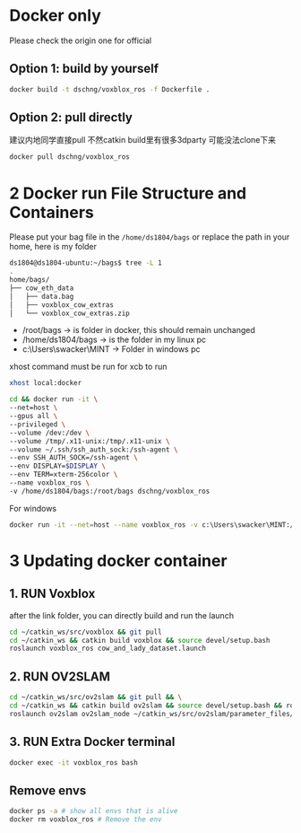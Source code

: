 # Docker only
Please check the origin one for official


## Option 1: build by yourself
```bash
docker build -t dschng/voxblox_ros -f Dockerfile .
```
## Option 2: pull directly
建议内地同学直接pull 不然catkin build里有很多3dparty 可能没法clone下来

```bash
docker pull dschng/voxblox_ros
```

# 2 Docker run File Structure and Containers 
Please put your bag file in the `/home/ds1804/bags` or replace the path in your home,
here is my folder
```bash
ds1804@ds1804-ubuntu:~/bags$ tree -L 1
.
home/bags/
├── cow_eth_data
│   ├── data.bag
│   ├── voxblox_cow_extras
│   └── voxblox_cow_extras.zip
```

- /root/bags   -> is folder in docker, this should remain unchanged
- /home/ds1804/bags -> is the folder in my linux pc
- c:\Users\swacker\MINT -> Folder in windows pc

xhost command must be run for xcb to run
```bash
xhost local:docker 

cd && docker run -it \
--net=host \
--gpus all \
--privileged \
--volume /dev:/dev \
--volume /tmp/.x11-unix:/tmp/.x11-unix \
--volume ~/.ssh/ssh_auth_sock:/ssh-agent \
--env SSH_AUTH_SOCK=/ssh-agent \
--env DISPLAY=$DISPLAY \
--env TERM=xterm-256color \
--name voxblox_ros \
-v /home/ds1804/bags:/root/bags dschng/voxblox_ros 

```
For windows
```bash
docker run -it --net=host --name voxblox_ros -v c:\Users\swacker\MINT:/root/bags dschng/voxblox_ros:latest
```

# 3 Updating docker container
## 1. RUN Voxblox
after the link folder, you can directly build and run the launch
```bash
cd ~/catkin_ws/src/voxblox && git pull
cd ~/catkin_ws && catkin build voxblox && source devel/setup.bash
roslaunch voxblox_ros cow_and_lady_dataset.launch
```

## 2. RUN OV2SLAM
```bash
cd ~/catkin_ws/src/ov2slam && git pull && \
cd ~/catkin_ws && catkin build ov2slam && source devel/setup.bash && roslaunch ov2slam carla.launch
roslaunch ov2slam ov2slam_node ~/catkin_ws/src/ov2slam/parameter_files/fast/euroc/euroc_stereo.yaml
```
## 3. RUN Extra Docker terminal
```bash
docker exec -it voxblox_ros bash
```


## Remove envs
```bash
docker ps -a # show all envs that is alive
docker rm voxblox_ros # Remove the env
```

